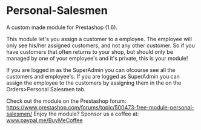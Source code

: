 # Personal-Salesmen
A custom made module for Prestashop (1.6). 

This module let's you assign a customer to a employee. The employee will only see his/her assigned customers, and not any other customer. So if you have customers that often returns to your shop, but should only be managed by one of your employee's and it's private, this is your module!

If you are logged in as the SuperAdmin you can ofcourse see all the customers and employee's. If you are logged as SuperAdmin you can assign the employee to the customers by assigning them in the on the Orders>Personal Salesmen tab.

Check out the module on the Prestashop forum: https://www.prestashop.com/forums/topic/500473-free-module-personal-salesmen/
Enjoy the module? Sponsor us a coffee at: www.paypal.me/BuyMeCoffee
